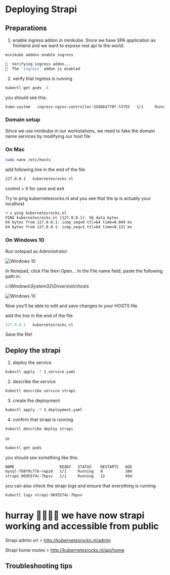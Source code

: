 # Deploying Strapi

## Preparations

1. enable ingress addon in minikube. 
Since we have SPA application as frontend and we want to expose rest api to the world.

```bash
minikube addons enable ingress
```

```bash
🔎  Verifying ingress addon...
🌟  The 'ingress' addon is enabled
```

2. verify that ingress is running

```bash
kubectl get pods -A
```

you should see this:

```bash
kube-system   ingress-nginx-controller-558664778f-lh755   1/1     Running     0          4m5s
```
### Domain setup

Since we use minikube in our workstations, we need to fake the domain name services by modifying our host file

### On Mac

```bash
sudo nano /etc/hosts
```

add following line in the end of the file 

```bash
127.0.0.1   kubernetesrocks.nl 
```

control + X for save and exit

Try to ping kubernetesrocks.nl and you see that the ip is actually your localhost

```bash
➜ ✗ ping kubernetesrocks.nl             
PING kubernetesrocks.nl (127.0.0.1): 56 data bytes
64 bytes from 127.0.0.1: icmp_seq=0 ttl=64 time=0.049 ms
64 bytes from 127.0.0.1: icmp_seq=1 ttl=64 time=0.121 ms
```

### On Windows 10

Run notepad as Administrator

![Windows 10](https://www.groovypost.com/wp-content/uploads/2018/01/notepad-as-administrator.jpg)

In Notepad, click File then Open… In the File name field, paste the following path in:

*c:\Windows\System32\Drivers\etc\hosts*

![Windows 10](https://www.groovypost.com/wp-content/uploads/2018/01/hosts-as-admini.jpg)

Now you’ll be able to edit and save changes to your HOSTS file.

add the line in the end of the file

```powershell
127.0.0.1   kubernetesrocks.nl 
```

Save the file!

## Deploy the strapi

1. deploy the service

```bash
kubectl apply -f 1_service.yaml
```

2. describe the service

```bash
kubectl describe service strapi
```

3. create the deployment

```bash
kubectl apply -f 3_deployment.yaml
```

4. confirm that strapi is running

```bash
kubectl describe deploy strapi
```

or 

```bash
kubectl get pods
```

you should see something like this:

```bash
NAME                    READY   STATUS    RESTARTS   AGE
mysql-f88f9c77b-rwpz8   1/1     Running   0          20m
strapi-9695574c-7bpsv   1/1     Running   12         45m
```

you can also check the strapi logs and ensure that everything is running

```bash
kubectl logs strapi-9695574c-7bpsv
```

# hurray 🥳🥳🥳🥳 we have now strapi working and accessible from public

Strapi admin url > http://kubernetesrocks.nl/admin

Strapi home routes > http://kubernetesrocks.nl/api/home


## Troubleshooting tips